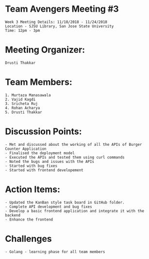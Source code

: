 # Team Avengers Meeting #3

    Week 3 Meeting Details: 11/18/2018 - 11/24/2018
    Location - SJSU Library, San Jose State University
    Time: 12pm - 3pm

# Meeting Organizer:

    Drusti Thakkar

# Team Members:

    1. Murtaza Manasawala
    2. Vajid Kagdi
    3. Sricheta Ruj
    4. Rohan Acharya
    5. Drusti Thakkar

# Discussion Points:

    - Met and discussed about the working of all the APIs of Burger Counter Application
    - Finalised the deployment model
    - Executed the APIs and tested them using curl commands
    - Noted the bugs and issues with the APIs
    - Started with bug fixes
    - Started with frontend developement

# Action Items:

    - Updated the KanBan style task board in GitHub folder.
    - Complete API development and bug fixes
    - Develop a basic frontend application and integrate it with the backend
    - Enhance the frontend

# Challenges

    - Golang - learning phase for all team members
